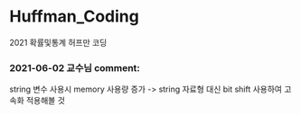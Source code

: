 # Huffman_Coding
2021 확률및통계 허프만 코딩


### 2021-06-02 교수님 comment:<br>
string 변수 사용시 memory 사용량 증가 -> string 자료형 대신 bit shift 사용하여 고속화 적용해볼 것
